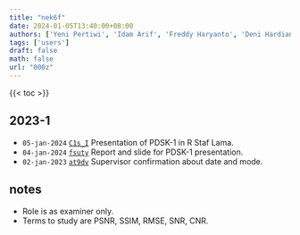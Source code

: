 ```yaml
---
title: "nek6f"
date: 2024-01-05T13:40:00+08:00
authors: ['Yeni Pertiwi', 'Idam Arif', 'Freddy Haryanto', 'Deni Hardiansyah', 'Siti Nurul Khotimah', 'Sparisoma Viridi']
tags: ['users']
draft: false
math: false
url: "000z"
---
```

{{< toc >}}


## 2023-1
+ `05-jan-2024` [`C1s_I`](https://www.instagram.com/p/C1s_IWMPmdY/) Presentation of PDSK-1 in R Staf Lama.
+ `04-jan-2024` [`fsuty`](https://osf.io/fsuty) Report and slide for PDSK-1 presentation.
+ `02-jan-2023` [`at9dv`](https://osf.io/at9dv) Supervisor confirmation about date and mode.


## notes
+ Role is as examiner only.
+ Terms to study are PSNR, SSIM, RMSE, SNR, CNR.
